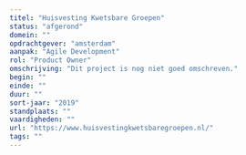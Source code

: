 ```yaml
---
titel: "Huisvesting Kwetsbare Groepen"
status: "afgerond"
domein: ""
opdrachtgever: "amsterdam"
aanpak: "Agile Development"
rol: "Product Owner"
omschrijving: "Dit project is nog niet goed omschreven."
begin: ""
einde: ""
duur: ""
sort-jaar: "2019"
standplaats: ""
vaardigheden: ""
url: "https://www.huisvestingkwetsbaregroepen.nl/"
tags: ""
---
```

